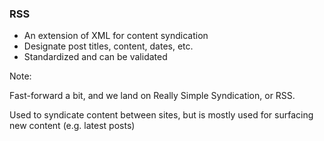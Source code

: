 ### RSS

* An extension of XML for content syndication
* Designate post titles, content, dates, etc. <!-- .element: class="fragment" -->
* Standardized and can be validated <!-- .element: class="fragment" -->

Note:

Fast-forward a bit, and we land on Really Simple Syndication, or RSS.

Used to syndicate content between sites, but is mostly used for surfacing new content (e.g. latest posts)
